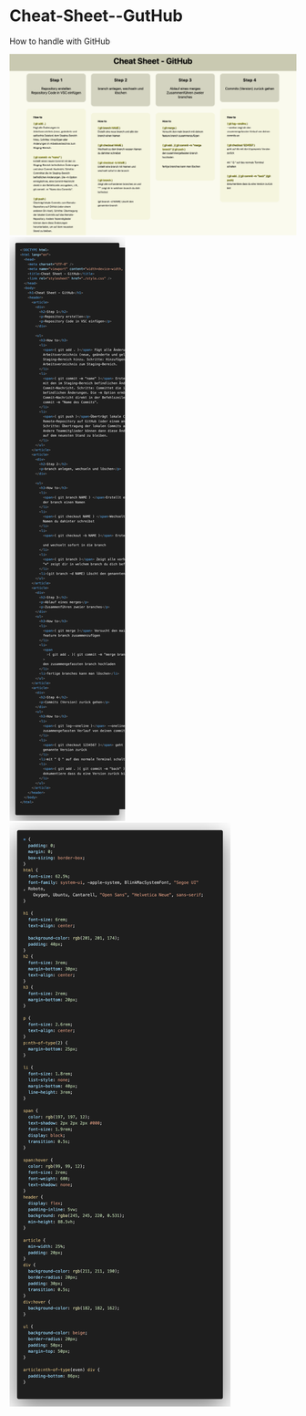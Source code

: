 # Cheat-Sheet--GutHub

How to handle with GitHub

![Screenshot](./assets/Screenshot.png)
![Screenshot](./assets/cheatsheet-github-html.png)
![Screenshot](./assets/cheatsheet-github-css.png)
